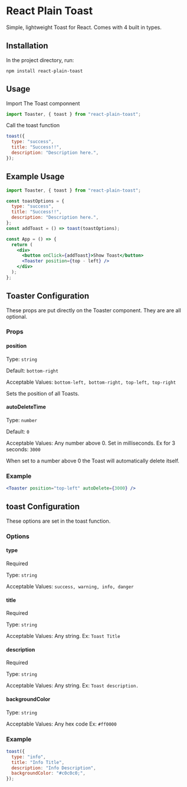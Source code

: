 # React Plain Toast

Simple, lightweight Toast for React. Comes with 4 built in types.

## Installation

In the project directory, run:

```
npm install react-plain-toast
```

## Usage

Import The Toast componnent

```jsx
import Toaster, { toast } from "react-plain-toast";
```

Call the toast function

```jsx
toast({
  type: "success",
  title: "Success!!",
  description: "Description here.",
});
```

## Example Usage

```jsx
import Toaster, { toast } from "react-plain-toast";

const toastOptions = {
  type: "success",
  title: "Success!!",
  description: "Description here.",
};
const addToast = () => toast(toastOptions);

const App = () => {
  return (
    <div>
      <button onClick={addToast}>Show Toast</button>
      <Toaster position={top - left} />
    </div>
  );
};
```

## Toaster Configuration

These props are put directly on the Toaster component. They are are all optional.

### Props

#### position

Type: `string`

Default: `bottom-right`

Acceptable Values: `bottom-left, bottom-right, top-left, top-right`

Sets the position of all Toasts.

#### autoDeleteTime

Type: `number`

Default: `0`

Acceptable Values: Any number above 0. Set in milliseconds. Ex for 3 seconds: `3000`

When set to a number above 0 the Toast will automatically delete itself.

### Example

```jsx
<Toaster position="top-left" autoDelete={3000} />
```

## toast Configuration

These options are set in the toast function.

### Options

#### type

Required

Type: `string`

Acceptable Values: `success, warning, info, danger`

#### title

Required

Type: `string`

Acceptable Values: Any string. Ex: `Toast Title`

#### description

Required

Type: `string`

Acceptable Values: Any string. Ex: `Toast description.`

#### backgroundColor

Type: `string`

Acceptable Values: Any hex code Ex: `#ff0000`

### Example

```jsx
toast({
  type: "info",
  title: "Info Title",
  description: "Info Description",
  backgroundColor: "#c0c0c0;",
});
```
